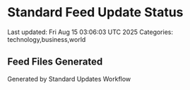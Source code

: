 # Standard Feed Update Status
Last updated: Fri Aug 15 03:06:03 UTC 2025
Categories: technology,business,world

## Feed Files Generated

Generated by Standard Updates Workflow
